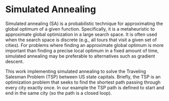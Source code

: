 # Simulated Annealing

Simulated annealing (SA) is a probabilistic technique for approximating the global optimum of a given function. Specifically, it is a metaheuristic to approximate global optimization in a large search space. It is often used when the search space is discrete (e.g., all tours that visit a given set of cities). For problems where finding an approximate global optimum is more important than finding a precise local optimum in a fixed amount of time, simulated annealing may be preferable to alternatives such as gradient descent.

This work implementing simulated annealing to solve the Traveling Salesman Problem (TSP) between US state capitals. Briefly, the TSP is an optimization problem that seeks to find the shortest path passing through every city exactly once. In our example the TSP path is defined to start and end in the same city (so the path is a closed loop).